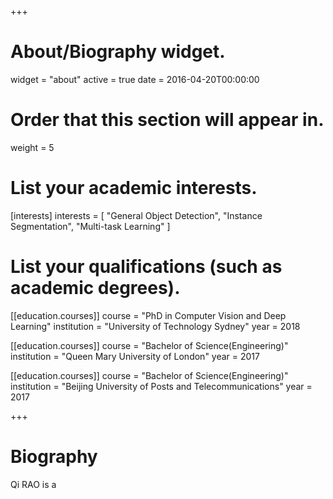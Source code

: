 +++
# About/Biography widget.
widget = "about"
active = true
date = 2016-04-20T00:00:00

# Order that this section will appear in.
weight = 5

# List your academic interests.
[interests]
  interests = [
    "General Object Detection",
    "Instance Segmentation",
    "Multi-task Learning"
  ]

# List your qualifications (such as academic degrees).
[[education.courses]]
  course = "PhD in Computer Vision and Deep Learning"
  institution = "University of Technology Sydney"
  year = 2018

[[education.courses]]
  course = "Bachelor of Science(Engineering)"
  institution = "Queen Mary University of London"
  year = 2017

[[education.courses]]
  course = "Bachelor of Science(Engineering)"
  institution = "Beijing University of Posts and Telecommunications"
  year = 2017
 
+++

# Biography

Qi RAO is a 


